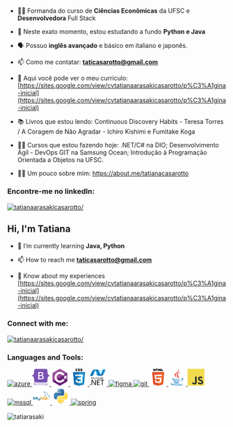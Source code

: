 
- 👩‍🎓 Formanda do curso de **Ciências Econômicas** da UFSC e **Desenvolvedora** Full Stack

- 🌱 Neste exato momento, estou estudando a fundo **Python e Java**

- 🗣️ Possuo **inglês avançado** e básico em italiano e japonês.

- 📫 Como me contatar: **taticasarotto@gmail.com**

- 📄 Aqui você pode ver o meu currículo: [https://sites.google.com/view/cvtatianaarasakicasarotto/p%C3%A1gina-inicial](https://sites.google.com/view/cvtatianaarasakicasarotto/p%C3%A1gina-inicial)

- 📚 Livros que estou lendo: Continuous Discovery Habits - Teresa Torres / A Coragem de Não Agradar - Ichiro Kishimi e Fumitake Koga

- 👩‍🏫 Cursos que estou fazendo hoje: .NET/C# na DIO; Desenvolvimento Ágil - DevOps GIT na Samsung Ocean; Introdução à Programação Orientada a Objetos na UFSC.

- 👩‍💻 Um pouco sobre mim: https://about.me/tatianacasarotto

<h3 align="left">Encontre-me no linkedIn:</h3>
<p align="left">
<a href="https://linkedin.com/in/tatianaarasakicasarotto/" target="blank"><img align="center" src="https://raw.githubusercontent.com/rahuldkjain/github-profile-readme-generator/master/src/images/icons/Social/linked-in-alt.svg" alt="tatianaarasakicasarotto/" height="30" width="40" /></a>
</p>

<h2>Hi, I'm Tatiana</h2>

- 🌱 I’m currently learning **Java, Python**

- 📫 How to reach me **taticasarotto@gmail.com**

- 📄 Know about my experiences [https://sites.google.com/view/cvtatianaarasakicasarotto/p%C3%A1gina-inicial](https://sites.google.com/view/cvtatianaarasakicasarotto/p%C3%A1gina-inicial)

<h3 align="left">Connect with me:</h3>
<p align="left">
<a href="https://linkedin.com/in/tatianaarasakicasarotto/" target="blank"><img align="center" src="https://raw.githubusercontent.com/rahuldkjain/github-profile-readme-generator/master/src/images/icons/Social/linked-in-alt.svg" alt="tatianaarasakicasarotto/" height="30" width="40" /></a>
</p>

<h3 align="left">Languages and Tools:</h3>
<p align="left"> <a href="https://azure.microsoft.com/en-in/" target="_blank" rel="noreferrer"> <img src="https://www.vectorlogo.zone/logos/microsoft_azure/microsoft_azure-icon.svg" alt="azure" width="40" height="40"/> </a> <a href="https://getbootstrap.com" target="_blank" rel="noreferrer"> <img src="https://raw.githubusercontent.com/devicons/devicon/master/icons/bootstrap/bootstrap-plain-wordmark.svg" alt="bootstrap" width="40" height="40"/> </a> <a href="https://www.w3schools.com/cs/" target="_blank" rel="noreferrer"> <img src="https://raw.githubusercontent.com/devicons/devicon/master/icons/csharp/csharp-original.svg" alt="csharp" width="40" height="40"/> </a> <a href="https://www.w3schools.com/css/" target="_blank" rel="noreferrer"> <img src="https://raw.githubusercontent.com/devicons/devicon/master/icons/css3/css3-original-wordmark.svg" alt="css3" width="40" height="40"/> </a> <a href="https://dotnet.microsoft.com/" target="_blank" rel="noreferrer"> <img src="https://raw.githubusercontent.com/devicons/devicon/master/icons/dot-net/dot-net-original-wordmark.svg" alt="dotnet" width="40" height="40"/> </a> <a href="https://www.figma.com/" target="_blank" rel="noreferrer"> <img src="https://www.vectorlogo.zone/logos/figma/figma-icon.svg" alt="figma" width="40" height="40"/> </a> <a href="https://git-scm.com/" target="_blank" rel="noreferrer"> <img src="https://www.vectorlogo.zone/logos/git-scm/git-scm-icon.svg" alt="git" width="40" height="40"/> </a> <a href="https://www.w3.org/html/" target="_blank" rel="noreferrer"> <img src="https://raw.githubusercontent.com/devicons/devicon/master/icons/html5/html5-original-wordmark.svg" alt="html5" width="40" height="40"/> </a> <a href="https://www.java.com" target="_blank" rel="noreferrer"> <img src="https://raw.githubusercontent.com/devicons/devicon/master/icons/java/java-original.svg" alt="java" width="40" height="40"/> </a> <a href="https://developer.mozilla.org/en-US/docs/Web/JavaScript" target="_blank" rel="noreferrer"> <img src="https://raw.githubusercontent.com/devicons/devicon/master/icons/javascript/javascript-original.svg" alt="javascript" width="40" height="40"/> </a> <a href="https://www.microsoft.com/en-us/sql-server" target="_blank" rel="noreferrer"> <img src="https://www.svgrepo.com/show/303229/microsoft-sql-server-logo.svg" alt="mssql" width="40" height="40"/> </a> <a href="https://www.mysql.com/" target="_blank" rel="noreferrer"> <img src="https://raw.githubusercontent.com/devicons/devicon/master/icons/mysql/mysql-original-wordmark.svg" alt="mysql" width="40" height="40"/> </a> <a href="https://www.python.org" target="_blank" rel="noreferrer"> <img src="https://raw.githubusercontent.com/devicons/devicon/master/icons/python/python-original.svg" alt="python" width="40" height="40"/> </a> <a href="https://spring.io/" target="_blank" rel="noreferrer"> <img src="https://www.vectorlogo.zone/logos/springio/springio-icon.svg" alt="spring" width="40" height="40"/> </a> </p>

<p><img align="center" src="https://github-readme-stats.vercel.app/api/top-langs?username=tatiarasaki&show_icons=true&locale=en&layout=compact" alt="tatiarasaki" /></p>
